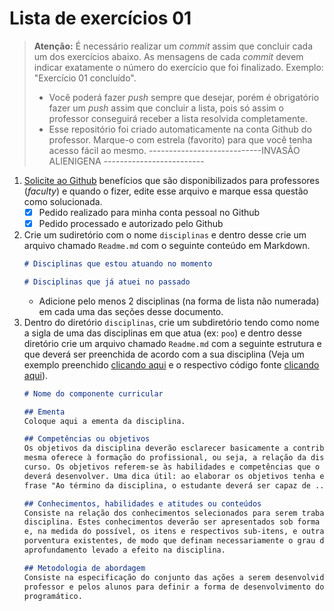 # Lista de exercícios 01

> **Atenção:** É necessário realizar um *commit* assim que concluir cada um dos exercícios abaixo. As mensagens de cada *commit* devem indicar exatamente o número do exercício que foi finalizado. Exemplo: "Exercício 01 concluído".
> - Você poderá fazer *push* sempre que desejar, porém é obrigatório fazer um *push* assim que concluir a lista, pois só assim o professor conseguirá receber a lista resolvida completamente.
> - Esse repositório foi criado automaticamente na conta Github do professor. Marque-o com estrela (favorito) para que você tenha acesso fácil ao mesmo.
----------------------------INVASÃO ALIENIGENA  -------------------------

1. [Solicite ao Github](https://education.github.com/discount_requests/new) benefícios que são disponibilizados para professores (*faculty*) e quando o fizer, edite esse arquivo e marque essa questão como solucionada.
    - [x] Pedido realizado para minha conta pessoal no Github
    - [x] Pedido processado e autorizado pelo Github
1. Crie um sudiretório com o nome `disciplinas` e dentro desse crie um arquivo chamado `Readme.md` com o seguinte conteúdo em Markdown.
    ```markdown
    # Disciplinas que estou atuando no momento

    # Disciplinas que já atuei no passado
    ```
    - Adicione pelo menos 2 disciplinas (na forma de lista não numerada) em cada uma das seções desse documento.
1. Dentro do diretório `disciplinas`, crie um subdiretório tendo como nome a sigla de uma das disciplinas em que atua (ex: `poo`) e dentro desse diretório crie um arquivo chamado `Readme.md` com a seguinte estrutura e que deverá ser preenchida de acordo com a sua disciplina (Veja um exemplo preenchido [clicando aqui](https://gist.github.com/emersonmello/1c8b2d2286e8a6c8026c74f9efe4a7dc) e o respectivo código fonte [clicando aqui](https://gist.githubusercontent.com/emersonmello/1c8b2d2286e8a6c8026c74f9efe4a7dc/raw/e7c88b4802cf9374424202954ebf24c6c93143a4/poo.md)).
    ```markdown
    # Nome do componente curricular

    ## Ementa
    Coloque aqui a ementa da disciplina.

    ## Competências ou objetivos
    Os objetivos da disciplina deverão esclarecer basicamente a contribuição que a
    mesma oferece à formação do profissional, ou seja, a relação da disciplina com o
    curso. Os objetivos referem-se às habilidades e competências que o estudante
    deverá desenvolver. Uma dica útil: ao elaborar os objetivos tenha em mente a 
    frase "Ao término da disciplina, o estudante deverá ser capaz de ..."

    ## Conhecimentos, habilidades e atitudes ou conteúdos
    Consiste na relação dos conhecimentos selecionados para serem trabalhados na
    disciplina. Estes conhecimentos deverão ser apresentados sob forma de tópicos
    e, na medida do possível, os itens e respectivos sub-itens, e outras subdivisões
    porventura existentes, de modo que definam necessariamente o grau de
    aprofundamento levado a efeito na disciplina. 

    ## Metodologia de abordagem
    Consiste na especificação do conjunto das ações a serem desenvolvidas pelo
    professor e pelos alunos para definir a forma de desenvolvimento do conteúdo
    programático.
    ```
